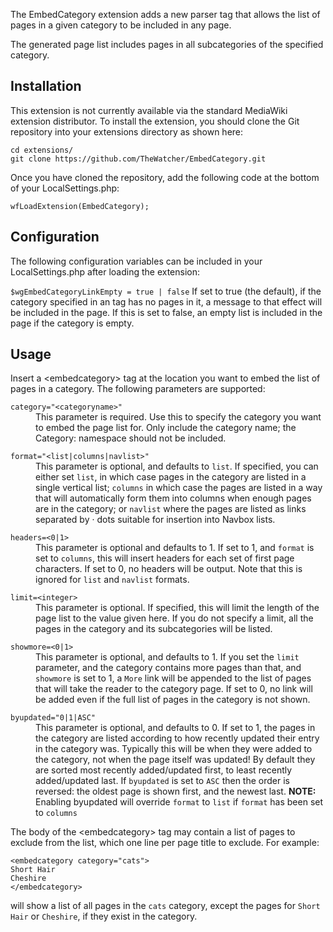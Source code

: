 The EmbedCategory extension adds a new <embedcategory> parser tag that allows
the list of pages in a given category to be included in any page.

The generated page list includes pages in all subcategories of the specified
category.

## Installation

This extension is not currently available via the standard MediaWiki extension
distributor. To install the extension, you should clone the Git repository
into your extensions directory as shown here:

```
cd extensions/
git clone https://github.com/TheWatcher/EmbedCategory.git
```

Once you have cloned the repository, add the following code at the bottom of
your LocalSettings.php:

`wfLoadExtension(EmbedCategory);`

## Configuration

The following configuration variables can be included in your LocalSettings.php
after loading the extension:

`$wgEmbedCategoryLinkEmpty = true | false`
If set to true (the default), if the category specified in an <embedcategory>
tag has no pages in it, a message to that effect will be included in the page.
If this is set to false, an empty list is included in the page if the category
is empty.

## Usage

Insert a &lt;embedcategory&gt; tag at the location you want to embed the list of
pages in a category. The following parameters are supported:

<dl>
<dt><code>category="&lt;categoryname&gt;"</code></dt>
<dd>This parameter is required. Use this to specify the category you want to
embed the page list for. Only include the category name; the Category: namespace
should not be included.</dd>
</dl>

<dl>
<dt><code>format="&lt;list|columns|navlist&gt;"</code></dt>
<dd>This parameter is optional, and defaults to <code>list</code>. If specified,
you can either set <code>list</code>, in which case pages in the category are
listed in a single vertical list; <code>columns</code> in which case the pages
are listed in a way that will automatically form them into columns when enough
pages are in the category; or <code>navlist</code> where the pages are listed
as links separated by &middot; dots suitable for insertion into Navbox lists.</dd>
</dl>

<dl>
<dt><code>headers=&lt;0|1&gt;</code></dt>
<dd>This parameter is optional and defaults to 1. If set to 1, and <code>format</code>
is set to <code>columns</code>, this will insert headers for each set of first
page characters. If set to 0, no headers will be output. Note that this is ignored
for <code>list</code> and <code>navlist</code> formats.</dd>
</dl>

<dl>
<dt><code>limit=&lt;integer&gt;</code></dt>
<dd>This parameter is optional. If specified, this will limit the length of the
page list to the value given here. If you do not specify a limit, all the
pages in the category and its subcategories will be listed.</dd>
</dl>

<dl>
<dt><code>showmore=&lt;0|1&gt;</code></dt>
<dd>This parameter is optional, and defaults to 1. If you set the <code>limit</code> parameter,
and the category contains more pages than that, and <code>showmore</code> is set to 1, a
<code>More</code> link will be appended to the list of pages that will take the reader to
the category page. If set to 0, no link will be added even if the full list of
pages in the category is not shown.</dd>
</dl>

<dl>
<dt><code>byupdated="0|1|ASC"</code></dt>
<dd>This parameter is optional, and defaults to 0. If set to 1, the pages in the
category are listed according to how recently updated their entry in the category
was. Typically this will be when they were added to the category, not when the page
itself was updated! By default they are sorted most recently added/updated first,
to least recently added/updated last. If <code>byupdated</code> is set to <code>ASC</code>
then the order is reversed: the oldest page is shown first, and the newest last.
<strong>NOTE:</strong> Enabling byupdated will override <code>format</code> to
<code>list</code> if <code>format</code> has been set to <code>columns</code></dd>
</dl>

The body of the &lt;embedcategory&gt; tag may contain a list of pages to exclude from
the list, which one line per page title to exclude. For example:


```
<embedcategory category="cats">
Short Hair
Cheshire
</embedcategory>
```

will show a list of all pages in the `cats` category, except the pages for `Short Hair`
or `Cheshire`, if they exist in the category.
